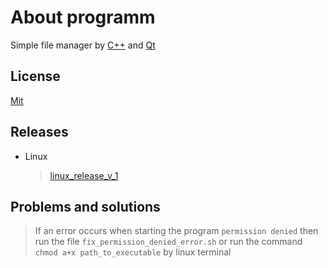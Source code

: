 # About programm

Simple file manager by [C++](https://ru.wikipedia.org/wiki/C%2B%2B) and [Qt](https://www.qt.io/)

## License

[Mit](https://github.com/Beibala05/FileManager/blob/main/LICENSE)


## Releases

- Linux
    > [linux_release_v_1](https://github.com/Beibala05/FileManager/releases/tag/v1)

## Problems and solutions

> If an error occurs when starting the program  ```permission denied``` then run the file ```fix_permission_denied_error.sh``` or run the command ```chmod a+x path_to_executable``` by linux terminal